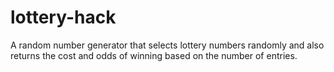 # lottery-hack
 A random number generator that selects lottery numbers randomly and also returns the cost and odds of winning based on the number of entries.
